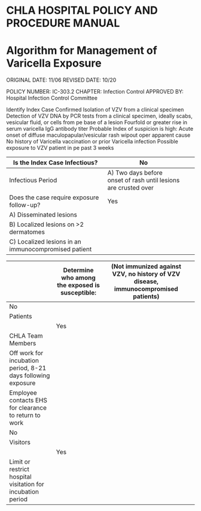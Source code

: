# CHLA HOSPITAL POLICY AND PROCEDURE MANUAL

# Algorithm for Management of Varicella Exposure

ORIGINAL DATE: 11/06 REVISED DATE: 10/20

POLICY NUMBER: IC-303.2 CHAPTER: Infection Control APPROVED BY: Hospital Infection Control Committee

Identify Index Case
Confirmed
Isolation of VZV from a clinical specimen
Detection of VZV DNA by PCR tests from a clinical specimen, ideally scabs, vesicular fluid, or cells from pe base of a lesion
Fourfold or greater rise in serum varicella IgG antibody titer
Probable
Index of suspicion is high:
Acute onset of diffuse maculopapular/vesicular rash wipout oper apparent cause
No history of Varicella vaccination or prior Varicella infection
Possible exposure to VZV patient in pe past 3 weeks

|Is the Index Case Infectious?|No| | |
|---|---|---|---|
|Infectious Period|A) Two days before onset of rash until lesions are crusted over| | |
|Does the case require exposure follow-up?|Yes| | |
|A) Disseminated lesions| | | |
|B) Localized lesions on >2 dermatomes| | | |
|C) Localized lesions in an immunocompromised patient| | | |

| |Determine who among the exposed is susceptible:|(Not immunized against VZV, no history of VZV disease, immunocompromised patients)| |
|---|---|---|---|
|No| | | |
|Patients| | | |
| |Yes| | |
|CHLA Team Members| | | |
|Off work for incubation period, 8-21 days following exposure| | | |
|Employee contacts EHS for clearance to return to work| | | |
|No| | | |
|Visitors| | | |
| |Yes| | |
|Limit or restrict hospital visitation for incubation period| | | |
